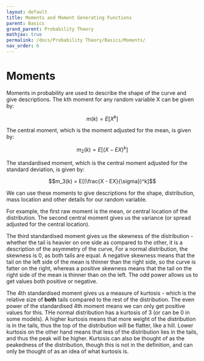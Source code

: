 ```yaml
---
layout: default
title: Moments and Moment Generating Functions
parent: Basics
grand_parent: Probability Theory
mathjax: true
permalink: /docs/Probability Theory/Basics/Moments/
nav_order: 6
---
```

# Moments 
Moments in probability are used to describe the shape of the curve and give descriptions. The kth moment for any random variable X can be given by:

$$m(k) = E[X^k]$$

The central moment, which is the moment adjusted for the mean, is given by:

$$m_2(k) = E[(X - EX)^k]$$

The standardised moment, which is the central moment adjusted for the standard deviation, is given by:

$$m_3(k) = E[(\frac{X - EX}{\sigma})^k]$$

We can use these moments to give descriptions for the shape, distribution, mass location and other details for our random variable. 

For example, the first raw moment is the mean, or central location of the distribution. The second central moment gives us the variance (or spread adjusted for the central location).

The third standardised moment gives us the skewness of the distribution - whether the tail is heavier on one side as compared to the other, it is a description of the asymmetry of the curve, For a normal distribution, the skewness is 0, as both tails are equal. A negative skewness means that the tail on the left side of the mean is thinner than the right side, so the curve is fatter on the right, whereas a positive skewness means that the tail on the right side of the mean is thinner than on the left. The odd power allows us to get values both positive or negative.

The 4th standardised moment gives us a measure of kurtosis - which is the relative size of **both** tails compared to the rest of the distribution. The even power of the standardised 4th moment means we can only get positive values for this. THe normal distribution has a kurtosis of 3 (or can be 0 in some models). A higher kurtosis means that more weight of the distribution is in the tails, thus the top of the distribution will be flatter, like a hill. Lower kurtosis on the other hand means that less of the distribution lies in the tails, and thus the peak will be higher. Kurtosis can also be thought of as the peakedness of the distribution, though this is not in the definition, and can only be thought of as an idea of what kurtosis is.

